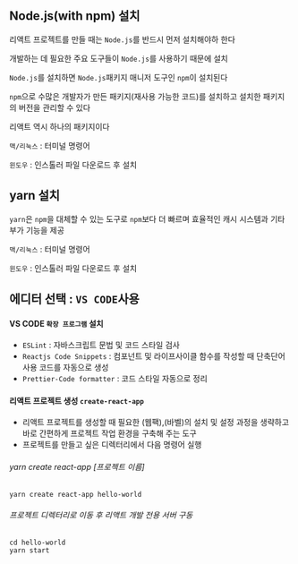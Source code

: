 
## Node.js(with npm) 설치

리액트 프로젝트를 만들 때는 `Node.js`를 반드시 먼저 설치해야하 한다  
  
개발하는 데 필요한 주요 도구들이 `Node.js`를 사용하기 때문에 설치  
  
`Node.js`를 설치하면 `Node.js`패키지 매니저 도구인 `npm`이 설치된다  
  
`npm`으로 수많은 개발자가 만든 패키지(재사용 가능한 코드)를 설치하고 설치한 패키지의 버전을 관리할 수 있다  
  
리액트 역시 하나의 패키지이다  
  
`맥/리눅스` : 터미널 명령어  
  
`윈도우` : 인스톨러 파일 다운로드 후 설치  
  
## yarn 설치

`yarn`은 `npm`을 대체할 수 있는 도구로 `npm`보다 더 빠르며 효율적인 캐시 시스템과 기타 부가 기능을 제공  
  
`맥/리눅스` : 터미널 명령어  
  
`윈도우` : 인스톨러 파일 다운로드 후 설치  
  
## 에디터 선택 : `VS CODE`사용  
  
#### VS CODE `확장 프로그램` 설치

- `ESLint` : 자바스크립트 문법 및 코드 스타일 검사
- `Reactjs Code Snippets` : 컴포넌트 및 라이프사이클 함수를 작성할 때 단축단어 사용 코드를 자동으로 생성
- `Prettier-Code formatter` : 코드 스타일 자동으로 정리

#### 리액트 프로젝트 생성 `create-react-app`

- 리액트 프로젝트를 생성할 때 필요한 (웹팩),(바벨)의 설치 및 설정 과정을 생략하고 바로 간편하게 프로젝트 작업 환경을 구축해 주는 도구
- 프로젝트를 만들고 싶은 디렉터리에서 다음 명령어 실행

###### yarn create react-app [프로젝트 이름]  
```
yarn create react-app hello-world
```
###### 프로젝트 디렉터리로 이동 후 리액트 개발 전용 서버 구동
```
cd hello-world
yarn start
```
